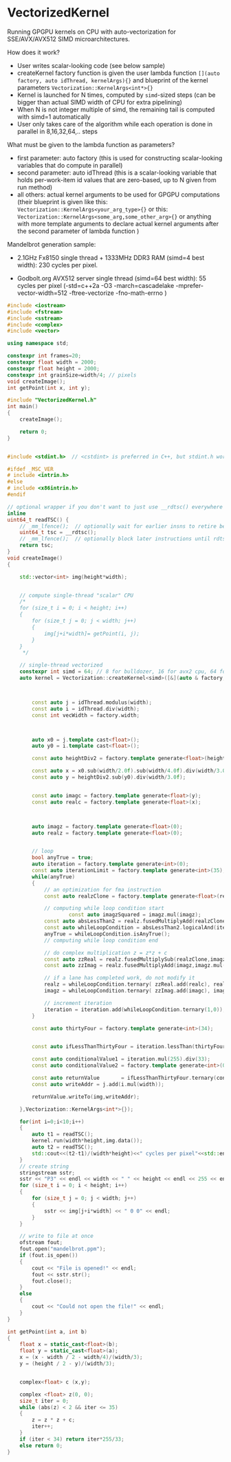 # VectorizedKernel
Running GPGPU kernels on CPU with auto-vectorization for SSE/AVX/AVX512 SIMD microarchitectures.

How does it work?

- User writes scalar-looking code (see below sample)
- createKernel factory function is given the user lambda function ```[](auto factory, auto idThread, kernelArgs){}``` and blueprint of the kernel parameters ```Vectorization::KernelArgs<int*>{}``` 
- Kernel is launched for N times, computed by ```simd```-sized steps (can be bigger than actual SIMD width of CPU for extra pipelining)
- When N is not integer multiple of simd, the remaining tail is computed with simd=1 automatically
- User only takes care of the algorithm while each operation is done in parallel in 8,16,32,64,.. steps

What must be given to the lambda function as parameters?

- first parameter: auto factory (this is used for constructing scalar-looking variables that do compute in parallel)
- second parameter: auto idThread (this is a scalar-looking variable that holds per-work-item id values that are zero-based, up to N given from run method)
- all others: actual kernel arguments to be used for GPGPU computations (their blueprint is given like this: ```Vectorization::KernelArgs<your_arg_type>{}``` or this: ```Vectorization::KernelArgs<some_arg,some_other_arg>{}``` or anything with more template arguments to declare actual kernel arguments after the second parameter of lambda function )

Mandelbrot generation sample:

- 2.1GHz Fx8150 single thread + 1333MHz DDR3 RAM (simd=4 best width): 230 cycles per pixel.

- Godbolt.org AVX512 server single thread (simd=64 best width): 55 cycles per pixel (-std=c++2a  -O3 -march=cascadelake -mprefer-vector-width=512 -ftree-vectorize -fno-math-errno )

```C++
#include <iostream>
#include <fstream>
#include <sstream>
#include <complex>
#include <vector>

using namespace std;

constexpr int frames=20;
constexpr float width = 2000;
constexpr float height = 2000;
constexpr int grainSize=width/4; // pixels
void createImage();
int getPoint(int x, int y);

#include "VectorizedKernel.h"
int main()
{
	createImage();

	return 0;
}


#include <stdint.h>  // <cstdint> is preferred in C++, but stdint.h works.

#ifdef _MSC_VER
# include <intrin.h>
#else
# include <x86intrin.h>
#endif

// optional wrapper if you don't want to just use __rdtsc() everywhere
inline
uint64_t readTSC() {
    // _mm_lfence();  // optionally wait for earlier insns to retire before reading the clock
    uint64_t tsc = __rdtsc();
    // _mm_lfence();  // optionally block later instructions until rdtsc retires
    return tsc;
}
void createImage()
{

	std::vector<int> img(height*width);


	// compute single-thread "scalar" CPU
	/*
	for (size_t i = 0; i < height; i++)
	{
		for (size_t j = 0; j < width; j++)
		{
			img[j+i*width]= getPoint(i, j);
		}
	}
	 */

	// single-thread vectorized
	constexpr int simd = 64; // 8 for bulldozer, 16 for avx2 cpu, 64 for avx512
	auto kernel = Vectorization::createKernel<simd>([&](auto & factory, auto & idThread, int * img){



		const auto j = idThread.modulus(width);
		const auto i = idThread.div(width);
		const int vecWidth = factory.width;



		auto x0 = j.template cast<float>();
		auto y0 = i.template cast<float>();

		const auto heightDiv2 = factory.template generate<float>(height/2.0f);

		const auto x = x0.sub(width/2.0f).sub(width/4.0f).div(width/3.0f);
		const auto y = heightDiv2.sub(y0).div(width/3.0f);


		const auto imagc = factory.template generate<float>(y);
		const auto realc = factory.template generate<float>(x);



		auto imagz = factory.template generate<float>(0);
		auto realz = factory.template generate<float>(0);


		// loop
		bool anyTrue = true;
		auto iteration = factory.template generate<int>(0);
		const auto iterationLimit = factory.template generate<int>(35);
		while(anyTrue)
		{
			// an optimization for fma instruction
			const auto realzClone = factory.template generate<float>(realz);

			// computing while loop condition start
            		const auto imagzSquared = imagz.mul(imagz);
			const auto absLessThan2 = realz.fusedMultiplyAdd(realzClone,imagzSquared).lessThan(4.0f);
			const auto whileLoopCondition = absLessThan2.logicalAnd(iteration.lessThanOrEquals(35));
			anyTrue = whileLoopCondition.isAnyTrue();
			// computing while loop condition end

			// do complex multiplication z = z*z + c
			const auto zzReal = realz.fusedMultiplySub(realzClone,imagzSquared);
			const auto zzImag = realz.fusedMultiplyAdd(imagz,imagz.mul(realz));

			// if a lane has completed work, do not modify it
			realz = whileLoopCondition.ternary( zzReal.add(realc), realz);
			imagz = whileLoopCondition.ternary( zzImag.add(imagc), imagz);

			// increment iteration
			iteration = iteration.add(whileLoopCondition.ternary(1,0));
		}

		const auto thirtyFour = factory.template generate<int>(34);


		const auto ifLessThanThirtyFour = iteration.lessThan(thirtyFour);

		const auto conditionalValue1 = iteration.mul(255).div(33);
		const auto conditionalValue2 = factory.template generate<int>(0);

		const auto returnValue       = ifLessThanThirtyFour.ternary(conditionalValue1, conditionalValue2);
		const auto writeAddr = j.add(i.mul(width));

		returnValue.writeTo(img,writeAddr);

	},Vectorization::KernelArgs<int*>{});

	for(int i=0;i<10;i++)
	{
		auto t1 = readTSC();
		kernel.run(width*height,img.data());
		auto t2 = readTSC();
		std::cout<<(t2-t1)/(width*height)<<" cycles per pixel"<<std::endl;
	}
	// create string
	stringstream sstr;
	sstr << "P3" << endl << width << " " << height << endl << 255 << endl;
	for (size_t i = 0; i < height; i++)
	{
		for (size_t j = 0; j < width; j++)
		{
			sstr << img[j+i*width] << " 0 0" << endl;
		}
	}

	// write to file at once
	ofstream fout;
	fout.open("mandelbrot.ppm");
	if (fout.is_open())
	{
		cout << "File is opened!" << endl;
		fout << sstr.str();
		fout.close();
	}
	else
	{
		cout << "Could not open the file!" << endl;
	}
}

int getPoint(int a, int b)
{
	float x = static_cast<float>(b);
	float y = static_cast<float>(a);
	x = (x - width / 2 - width/4)/(width/3);
	y = (height / 2 - y)/(width/3);


	complex<float> c (x,y);

	complex <float> z(0, 0);
	size_t iter = 0;
	while (abs(z) < 2 && iter <= 35)
	{
		z = z * z + c;
		iter++;
	}
	if (iter < 34) return iter*255/33;
	else return 0;
}

```

